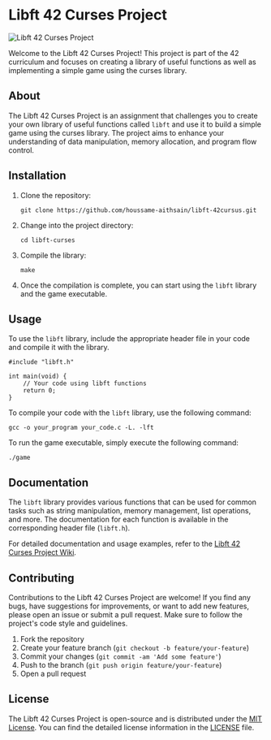 <!DOCTYPE html>
<html>
<head>
</head>
<body>
  <h1>Libft 42 Curses Project</h1>
  
  <img src="https://www.educative.io/cdn-cgi/image/f=auto,fit=contain,w=1200/api/page/5298573028622336/image/download/6450568544387072" alt="Libft 42 Curses Project">
  
  <p>Welcome to the Libft 42 Curses Project! This project is part of the 42 curriculum and focuses on creating a library of useful functions as well as implementing a simple game using the curses library.</p>

  <h2>About</h2>
  
  <p>The Libft 42 Curses Project is an assignment that challenges you to create your own library of useful functions called <code>libft</code> and use it to build a simple game using the curses library. The project aims to enhance your understanding of data manipulation, memory allocation, and program flow control.</p>

  <h2>Installation</h2>
  
  <ol>
    <li>Clone the repository:</li>
    <pre><code>git clone https://github.com/houssame-aithsain/libft-42cursus.git</code></pre>
    <li>Change into the project directory:</li>
    <pre><code>cd libft-curses</code></pre>
    <li>Compile the library:</li>
    <pre><code>make</code></pre>
    <li>Once the compilation is complete, you can start using the <code>libft</code> library and the game executable.</li>
  </ol>

  <h2>Usage</h2>
  
  <p>To use the <code>libft</code> library, include the appropriate header file in your code and compile it with the library.</p>
  
  <pre><code>#include "libft.h"

int main(void) {
    // Your code using libft functions
    return 0;
}</code></pre>

  <p>To compile your code with the <code>libft</code> library, use the following command:</p>
  
  <pre><code>gcc -o your_program your_code.c -L. -lft</code></pre>
  
  <p>To run the game executable, simply execute the following command:</p>
  
  <pre><code>./game</code></pre>

  <h2>Documentation</h2>
  
  <p>The <code>libft</code> library provides various functions that can be used for common tasks such as string manipulation, memory management, list operations, and more. The documentation for each function is available in the corresponding header file (<code>libft.h</code>).</p>
  
  <p>For detailed documentation and usage examples, refer to the <a href="https://github.com/your-username/libft-curses/wiki">Libft 42 Curses Project Wiki</a>.</p>

  <h2>Contributing</h2>
  
  <p>Contributions to the Libft 42 Curses Project are welcome! If you find any bugs, have suggestions for improvements, or want to add new features, please open an issue or submit a pull request. Make sure to follow the project's code style and guidelines.</p>
  
  <ol>
    <li>Fork the repository</li>
    <li>Create your feature branch (<code>git checkout -b feature/your-feature</code>)</li>
    <li>Commit your changes (<code>git commit -am 'Add some feature'</code>)</li>
    <li>Push to the branch (<code>git push origin feature/your-feature</code>)</li>
    <li>Open a pull request</li>
  </ol>

  <h2>License</h2>
  
  <p>The Libft 42 Curses Project is open-source and is distributed under the <a href="https://opensource.org/licenses/MIT">MIT License</a>. You can find the detailed license information in the <a href="https://github.com/your-username/libft-curses/blob/main/LICENSE">LICENSE</a> file.</p>
</body>
</html>

